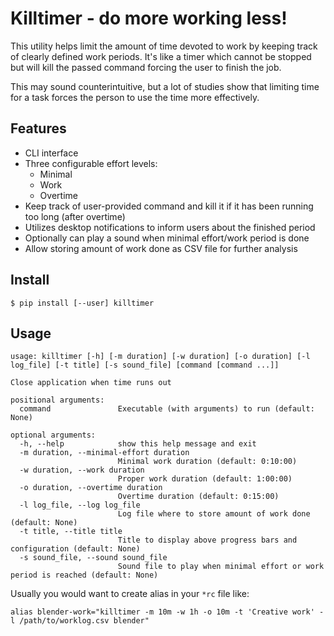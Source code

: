 # Killtimer - do more working less!
This utility helps limit the amount of time devoted to work by keeping track of clearly defined work periods.
It's like a timer which cannot be stopped but will kill the passed command forcing the user to finish the job.

This may sound counterintuitive, but a lot of studies show that limiting time for a task forces the person to use the time more effectively.

## Features
- CLI interface
- Three configurable effort levels:
  - Minimal
  - Work
  - Overtime
- Keep track of user-provided command and kill it if it has been running too long (after overtime)
- Utilizes desktop notifications to inform users about the finished period
- Optionally can play a sound when minimal effort/work period is done
- Allow storing amount of work done as CSV file for further analysis 

## Install
```console
$ pip install [--user] killtimer
```

## Usage
```usage
usage: killtimer [-h] [-m duration] [-w duration] [-o duration] [-l log_file] [-t title] [-s sound_file] [command [command ...]]

Close application when time runs out

positional arguments:
  command               Executable (with arguments) to run (default: None)

optional arguments:
  -h, --help            show this help message and exit
  -m duration, --minimal-effort duration
                        Minimal work duration (default: 0:10:00)
  -w duration, --work duration
                        Proper work duration (default: 1:00:00)
  -o duration, --overtime duration
                        Overtime duration (default: 0:15:00)
  -l log_file, --log log_file
                        Log file where to store amount of work done (default: None)
  -t title, --title title
                        Title to display above progress bars and configuration (default: None)
  -s sound_file, --sound sound_file
                        Sound file to play when minimal effort or work period is reached (default: None)
```

Usually you would want to create alias in your `*rc` file like:
```shell
alias blender-work="killtimer -m 10m -w 1h -o 10m -t 'Creative work' -l /path/to/worklog.csv blender"
```